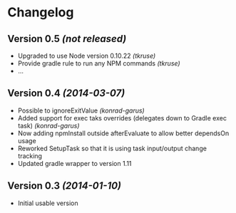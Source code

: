 Changelog
=========

Version 0.5 *(not released)*
----------------------------

* Upgraded to use Node version 0.10.22 _(tkruse)_
* Provide gradle rule to run any NPM commands _(tkruse)_
* ...

Version 0.4 *(2014-03-07)*
--------------------------

* Possible to ignoreExitValue _(konrad-garus)_
* Added support for exec taks overrides (delegates down to Gradle exec task) _(konrad-garus)_
* Now adding npmInstall outside afterEvaluate to allow better dependsOn usage
* Reworked SetupTask so that it is using task input/output change tracking
* Updated gradle wrapper to version 1.11

Version 0.3 *(2014-01-10)*
--------------------------

* Initial usable version

